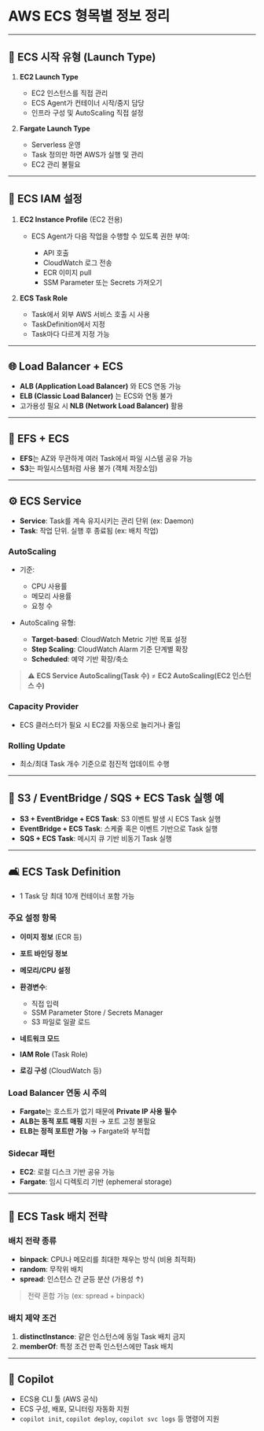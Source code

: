 # AWS ECS 형목별 정보 정리

---

## 🚀 ECS 시작 유형 (Launch Type)

1. **EC2 Launch Type**

   * EC2 인스턴스를 직접 관리
   * ECS Agent가 컨테이너 시작/중지 담당
   * 인프라 구성 및 AutoScaling 직접 설정

2. **Fargate Launch Type**

   * Serverless 운영
   * Task 정의만 하면 AWS가 실행 및 관리
   * EC2 관리 불필요

---

## 🔑 ECS IAM 설정

1. **EC2 Instance Profile** (EC2 전용)

   * ECS Agent가 다음 작업을 수행할 수 있도록 권한 부여:

     * API 호출
     * CloudWatch 로그 전송
     * ECR 이미지 pull
     * SSM Parameter 또는 Secrets 가져오기

2. **ECS Task Role**

   * Task에서 외부 AWS 서비스 호출 시 사용
   * TaskDefinition에서 지정
   * Task마다 다르게 지정 가능

---

## 🌐 Load Balancer + ECS

* **ALB (Application Load Balancer)** 와 ECS 연동 가능
* **ELB (Classic Load Balancer)** 는 ECS와 연동 불가
* 고가용성 필요 시 **NLB (Network Load Balancer)** 활용

---

## 📂 EFS + ECS

* **EFS**는 AZ와 무관하게 여러 Task에서 파일 시스템 공유 가능
* **S3**는 파일시스템처럼 사용 불가 (객체 저장소임)

---

## ⚙️ ECS Service

* **Service**: Task를 계속 유지시키는 관리 단위 (ex: Daemon)
* **Task**: 작업 단위. 실행 후 종료됨 (ex: 배치 작업)

### AutoScaling

* 기준:

  * CPU 사용률
  * 메모리 사용률
  * 요청 수

* AutoScaling 유형:

  * **Target-based**: CloudWatch Metric 기반 목표 설정
  * **Step Scaling**: CloudWatch Alarm 기준 단계별 확장
  * **Scheduled**: 예약 기반 확장/축소

> ⚠️ **ECS Service AutoScaling(Task 수)** ≠ **EC2 AutoScaling(EC2 인스턴스 수)**

### Capacity Provider

* ECS 클러스터가 필요 시 EC2를 자동으로 늘리거나 줄임

### Rolling Update

* 최소/최대 Task 개수 기준으로 점진적 업데이트 수행

---

## 🏢 S3 / EventBridge / SQS + ECS Task 실행 예

* **S3 + EventBridge + ECS Task**: S3 이벤트 발생 시 ECS Task 실행
* **EventBridge + ECS Task**: 스케줄 혹은 이벤트 기반으로 Task 실행
* **SQS + ECS Task**: 메시지 큐 기반 비동기 Task 실행

---

## 🛋️ ECS Task Definition

* 1 Task 당 최대 10개 컨테이너 포함 가능

### 주요 설정 항목

* **이미지 정보** (ECR 등)
* **포트 바인딩 정보**
* **메모리/CPU 설정**
* **환경변수**:

  * 직접 입력
  * SSM Parameter Store / Secrets Manager
  * S3 파일로 일괄 로드
* **네트워크 모드**
* **IAM Role** (Task Role)
* **로깅 구성** (CloudWatch 등)

### Load Balancer 연동 시 주의

* **Fargate**는 호스트가 없기 때문에 **Private IP 사용 필수**
* **ALB는 동적 포트 매핑** 지원 → 포트 고정 불필요
* **ELB는 정적 포트만 가능** → Fargate와 부적합

### Sidecar 패턴

* **EC2**: 로컬 디스크 기반 공유 가능
* **Fargate**: 임시 디렉토리 기반 (ephemeral storage)

---

## 🧰 ECS Task 배치 전략

### 배치 전략 종류

* **binpack**: CPU나 메모리를 최대한 채우는 방식 (비용 최적화)
* **random**: 무작위 배치
* **spread**: 인스턴스 간 균등 분산 (가용성 ↑)

> 전략 혼합 가능 (ex: spread + binpack)

### 배치 제약 조건

1. **distinctInstance**: 같은 인스턴스에 동일 Task 배치 금지
2. **memberOf**: 특정 조건 만족 인스턴스에만 Task 배치

---

## 📄 Copilot

* ECS용 CLI 툴 (AWS 공식)
* ECS 구성, 배포, 모니터링 자동화 지원
* `copilot init`, `copilot deploy`, `copilot svc logs` 등 명령어 지원
